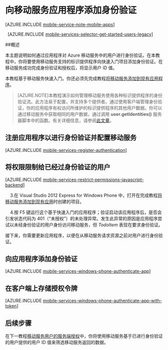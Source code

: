 <properties 
	pageTitle="身份验证入门 (Windows Phone) | Azure" 
	description="了解如何使用移动服务通过提供各种标识提供程序（包括 Microsoft 和 Azure Active Directory 对 Windows Phone 应用程序的用户进行身份验证。" 
	services="mobile-services" 
	documentationCenter="windows" 
	authors="ggailey777" 
	manager="dwrede" 
	editor=""/>

<tags 
	ms.service="mobile-services" 
	ms.date="11/02/2015" 
	wacn.date="01/29/2016"/>

#  向移动服务应用程序添加身份验证

[AZURE.INCLUDE [mobile-service-note-mobile-apps](../includes/mobile-services-note-mobile-apps.md)]

&nbsp;
[AZURE.INCLUDE [mobile-services-selector-get-started-users-legacy](../includes/mobile-services-selector-get-started-users-legacy.md)]

##概述

本主题说明如何通过应用程序对 Azure 移动服务中的用户进行身份验证。在本教程中，你将要使用移动服务支持的标识提供程序向快速入门项目添加身份验证。在移动服务成功完成身份验证和授权后，将显示用户 ID 值。


本教程基于移动服务快速入门。你还必须先完成教程[将移动服务添加到现有应用程序]。

>[AZURE.NOTE]本教程演示如何管理移动服务使用各种标识提供程序的身份验证流。此方法易于配置，并支持多个提供者。通过使用客户端管理身份验证，你的应用程序有权访问所维护的标识提供程序的其他用户数据。你可以通过移动服务中获取相同的用户数据，通过调用 **user.getIdentities()** 服务器脚本中的函数。有关详细信息，请参阅[此文章](http://go.microsoft.com/fwlink/p/?LinkId=506605)。

## <a name="register"></a>注册应用程序以进行身份验证并配置移动服务


[AZURE.INCLUDE [mobile-services-register-authentication](../includes/mobile-services-register-authentication.md)]


## <a name="permissions"></a>将权限限制给已经过身份验证的用户


[AZURE.INCLUDE [mobile-services-restrict-permissions-javascript-backend](../includes/mobile-services-restrict-permissions-javascript-backend.md)]


&nbsp;&nbsp;&nbsp;&nbsp;3.在 Visual Studio 2012 Express for Windows Phone 中，打开在完成教程[将移动服务添加到现有应用](/documentation/articles/mobile-services-windows-phone-get-started-data)时创建的项目。

&nbsp;&nbsp;&nbsp;&nbsp;4.按 F5 键运行这个基于快速入门的应用程序；验证启动该应用程序后，是否会引发状态代码为 401（“未授权”）的未处理异常。发生此异常的原因是应用程序尝试以未经身份验证的用户身份访问移动服务，但 *TodoItem* 表现在要求身份验证。

接下来，你需要更新应用程序，以便在从移动服务请求资源之前对用户进行身份验证。

## <a name="add-authentication"></a>向应用程序添加身份验证

[AZURE.INCLUDE [mobile-services-windows-phone-authenticate-app](../includes/mobile-services-windows-phone-authenticate-app.md)]

## <a name="tokens"></a>在客户端上存储授权令牌

[AZURE.INCLUDE [mobile-services-windows-phone-authenticate-app-with-token](../includes/mobile-services-windows-phone-authenticate-app-with-token.md)]

##  <a name="next-steps"></a>后续步骤

在下一教程[移动服务用户的服务端授权](/documentation/articles/mobile-services-javascript-backend-service-side-authorization)中，你将使用移动服务基于已进行身份验证的用户提供的用户 ID 值来筛选移动服务返回的数据。

<!-- Anchors. -->
[Register your app for authentication and configure Mobile Services]: #register
[Restrict table permissions to authenticated users]: #permissions
[Add authentication to the app]: #add-authentication
[Next Steps]: #next-steps

<!-- Images. -->

[1]: ./media/mobile-services-wp8-get-started-users/mobile-services-selection.png
[2]: ./media/mobile-services-wp8-get-started-users/mobile-service-uri.png
[3]: ./media/mobile-services-wp8-get-started-users/mobile-identity-tab.png
[4]: ./media/mobile-services-wp8-get-started-users/mobile-portal-data-tables.png
[5]: ./media/mobile-services-wp8-get-started-users/mobile-portal-change-table-perms.png

<!-- URLs. -->
[Submit an app page]: http://go.microsoft.com/fwlink/p/?LinkID=266582
[将移动服务添加到现有应用程序]: /documentation/articles/mobile-services-windows-phone-get-started-data
[Authorize users with scripts]: /documentation/articles/mobile-services-windows-phone-authorize-users-in-scripts
[Azure classic portal]: https://manage.windowsazure.cn/
 

<!---HONumber=Mooncake_0118_2016-->